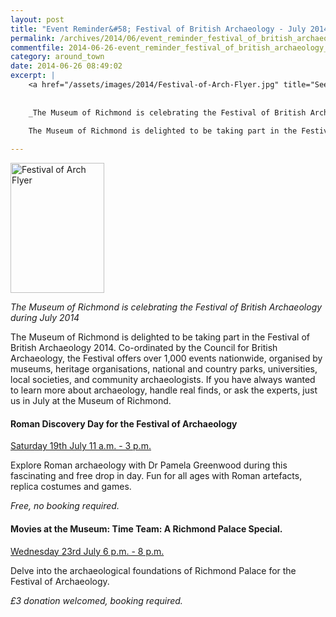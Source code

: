 ```yaml
---
layout: post
title: "Event Reminder&#58; Festival of British Archaeology - July 2014"
permalink: /archives/2014/06/event_reminder_festival_of_british_archaeology_jul.html
commentfile: 2014-06-26-event_reminder_festival_of_british_archaeology_jul
category: around_town
date: 2014-06-26 08:49:02
excerpt: |
    <a href="/assets/images/2014/Festival-of-Arch-Flyer.jpg" title="See larger version of - Festival of Arch Flyer"><img src="/assets/images/2014/Festival-of-Arch-Flyer_thumb.jpg" width="150" height="208" alt="Festival of Arch Flyer" class="photo right" /></a>
    
    
    _The Museum of Richmond is celebrating the Festival of British Archaeology during July 2014_
    
    The Museum of Richmond is delighted to be taking part in the Festival of British Archaeology 2014. Co-ordinated by the Council for British Archaeology, the Festival offers over 1,000 events nationwide, organised by museums, heritage organisations, national and country parks, universities, local societies, and community archaeologists. If you have always wanted to learn more about archaeology, handle real finds, or ask the experts, just us in July at the Museum of Richmond.

---
```


<a href="/assets/images/2014/Festival-of-Arch-Flyer.jpg" title="See larger version of - Festival of Arch Flyer"><img src="/assets/images/2014/Festival-of-Arch-Flyer_thumb.jpg" width="150" height="208" alt="Festival of Arch Flyer" class="photo right" /></a>

*The Museum of Richmond is celebrating the Festival of British Archaeology during July 2014*

The Museum of Richmond is delighted to be taking part in the Festival of British Archaeology 2014. Co-ordinated by the Council for British Archaeology, the Festival offers over 1,000 events nationwide, organised by museums, heritage organisations, national and country parks, universities, local societies, and community archaeologists. If you have always wanted to learn more about archaeology, handle real finds, or ask the experts, just us in July at the Museum of Richmond.

#### Roman Discovery Day for the Festival of Archaeology

[Saturday 19th July 11 a.m. - 3 p.m.](https://stmargarets.london/event/event/200705144509)

Explore Roman archaeology with Dr Pamela Greenwood during this fascinating and free drop in day. Fun for all ages with Roman artefacts, replica costumes and games.

*Free, no booking required.*

#### Movies at the Museum: Time Team: A Richmond Palace Special.

[Wednesday 23rd July 6 p.m. - 8 p.m.](https://stmargarets.london/event/event/200705144510)

Delve into the archaeological foundations of Richmond Palace for the Festival of Archaeology.

*£3 donation welcomed, booking required.*
